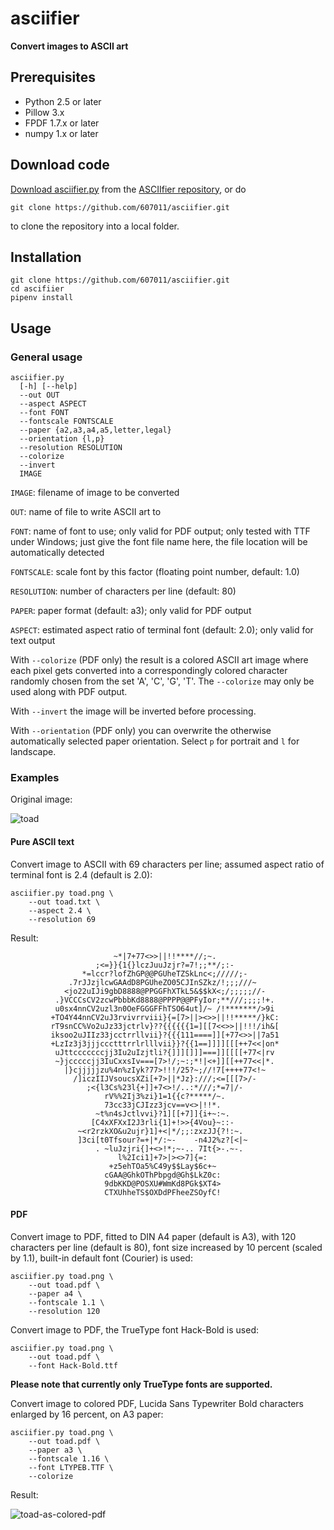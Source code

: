 # asciifier

**Convert images to ASCII art**

## Prerequisites

 - Python 2.5 or later
 - Pillow 3.x
 - FPDF 1.7.x or later
 - numpy 1.x or later

## Download code

[Download asciifier.py](https://raw.githubusercontent.com/607011/asciifier/master/asciifier.py) from the
[ASCIIfier repository](https://github.com/607011/asciifier), or do

```
git clone https://github.com/607011/asciifier.git
```

to clone the repository into a local folder.


## Installation

```
git clone https://github.com/607011/asciifier.git
cd ascifiier
pipenv install
```

## Usage

### General usage

```
asciifier.py 
  [-h] [--help]
  --out OUT
  --aspect ASPECT
  --font FONT
  --fontscale FONTSCALE
  --paper {a2,a3,a4,a5,letter,legal}
  --orientation {l,p}
  --resolution RESOLUTION
  --colorize
  --invert
  IMAGE
```

`IMAGE`: filename of image to be converted

`OUT`: name of file to write ASCII art to

`FONT`: name of font to use; only valid for PDF output; only tested with TTF under Windows;
just give the font file name here, the file location will be automatically detected

`FONTSCALE`: scale font by this factor (floating point number, default: 1.0)

`RESOLUTION`: number of characters per line (default: 80)

`PAPER`: paper format (default: a3); only valid for PDF output

`ASPECT`: estimated aspect ratio of terminal font (default: 2.0); only valid for text output

With `--colorize` (PDF only) the result is a colored ASCII art image where each pixel gets converted into a correspondingly
colored character randomly chosen from the set 'A', 'C', 'G', 'T'. The `--colorize` may only be used along with
PDF output.

With `--invert` the image will be inverted before processing.

With `--orientation` (PDF only) you can overwrite the otherwise automatically selected paper orientation.
Select `p` for portrait and `l` for landscape.


### Examples

Original image:

![toad](https://github.com/607011/asciifier/assets/2240271/05e21e26-1dbb-4934-a006-c195dc2a29ed)


#### Pure ASCII text

Convert image to ASCII with 69 characters per line;
assumed aspect ratio of terminal font is 2.4 (default is 2.0):

```
asciifier.py toad.png \
    --out toad.txt \
    --aspect 2.4 \
    --resolution 69
```

Result:

```
                       ~*|7+77<>>||!!****//;~.
                   ;<=}}{1{}lczJuuJzjr?=7!;;**/;:-
                *=lccr?lofZhGP@@PGUheTZSkLnc<;/////;-
             .7rJJzjlcwGAAdD8PGUheZO05CJInSZkz/!;;;///~
            <jo22uIJi9gbD8888@PPGGFhXTkL5&$$kX<;/;;;;;//-
          .}VCCCsCV2zcwPbbbKd8888@PPPP@@PFyIor;**///;;;;!+.
          u0sx4nnCV2uzl3n0OeFGGGFFhTSO64ut]/~ /!*******/>9i
         +TO4Y44nnCV2uJ3rvivrrviii}{=[7>||><>>||!!*****/}kC:
         rT9snCC%Vo2uJz33jctrlv}??{{{{{{1=][[7<<>>||!!!/ih&[
         iksoo2uJIIz33jcctrrllvii}?{{{111====]][+77<>>||7a51
         +LzIz3j3jjjccctttrrlrlllvii}}?{{1==]]]][[[++7<<|on*
          uJttcccccccjj3Iu2uIzjtli?{]]][]]]===]][[[[+77<|rv
          ~}jcccccjj3IuCxxsIv===[7>!/;~:;*!|<+]][[++77<<|*.
            |}cjjjjjzu%4n%zIyk?77>!!!/25?~;//!7[++++77<!~
              /]iczIIJVsoucsXZi[+7>||*Jz}:///;<=[[[7>/-
                 ;<{l3Cs%23l{+]]+7<>!/..:*///;*=7|/-
                     rV%%2Ij3%zi}1=1{{c?*****/~.
                     73cc33jCJIzz3jcv==v<>|!!*.
                   ~t%n4sJctlvvi}?1][[+7]]{i+~:~.
                  [C4xXFXxI2J3rli{1]+!>>{4Vou}~::-
               ~<r2rzkXO&u2ujr}1]+<|*/;;:zxzJJ{?!:~.
               ]3ci[t0Tfsour?=+|*/:~-    -n4J2%z?[<|~
                   . ~luJzjri{]+<>!*;~-.. 7It{>-.~-.
                        l%2Ici1]+7>|><>7]{=:
                      +z5ehTOa5%C49y$$Lay$6c+~
                     cGAA@GhkOThPbpgd@Gh$LkZ0c:
                     9dbKKD@POSXU#WmKd8PGk$XT4>
                     CTXUhheTS$OXDdPFheeZSOyfC!
```

#### PDF

Convert image to PDF, fitted to DIN A4 paper (default is A3),
with 120 characters per line (default is 80),
font size increased by 10 percent (scaled by 1.1),
built-in default font (Courier) is used:


```
asciifier.py toad.png \
    --out toad.pdf \
    --paper a4 \
    --fontscale 1.1 \
    --resolution 120
```


Convert image to PDF, the TrueType font Hack-Bold is used:

```
asciifier.py toad.png \
    --out toad.pdf \
    --font Hack-Bold.ttf
```


**Please note that currently only TrueType fonts are supported.**


Convert image to colored PDF,
Lucida Sans Typewriter Bold characters enlarged by 16 percent,
on A3 paper:

```
asciifier.py toad.png \
    --out toad.pdf \
    --paper a3 \
    --fontscale 1.16 \
    --font LTYPEB.TTF \
    --colorize
```

Result:

![toad-as-colored-pdf](https://github.com/607011/asciifier/assets/2240271/d426e277-c303-41bd-b066-5d1599f319aa)
